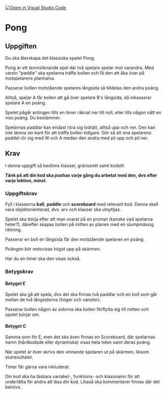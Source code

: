 [![Open in Visual Studio Code](https://classroom.github.com/assets/open-in-vscode-2e0aaae1b6195c2367325f4f02e2d04e9abb55f0b24a779b69b11b9e10269abc.svg)](https://classroom.github.com/online_ide?assignment_repo_id=16466383&assignment_repo_type=AssignmentRepo)
# Pong

## Uppgiften

Du ska återskapa det klassiska spelet Pong.

Pong är ett tennisliknande spel där två spelare spelar mot varandra. Med varsin "paddle" ska spelarna träffa bollen och få den att åka över på motspelarens planhalva.

Passerar bollen motstående spelares långsida så tilldelas den andra poäng.

Alltså, spelar A får bollen att gå över spelare B's långsida, då inkasserar spelare A en poäng.

Spelet pågår antingen tills en timer räknat ner till noll, eller tills någon nått en viss poäng. Du bestämmer.

Spelarnas paddlar kan endast röra sig lodrätt, alltså upp och ner. Den kan inte lämna sin kant för att träffa bollen tidigare. Gör så att ena spelarens paddel rör sig med W och A medan den andra med pil upp och pil ner.

## Krav

I denna uppgift så bedöms klasser, gränssnitt samt kodstil.

__Tänk på att din kod ska pushas varje gång du arbetat med den, dvs efter varje lektion, minst.__

### Uppgiftskrav

Fyll i klasserna __ball__, __paddle__ och __scoreboard__ med relevant kod. Denna skall vara objektorienterad, dvs. arv och klasser ska utnyttjas.

Spelet ska börja efter att man svarat på en prompt (kanske vad spelarna heter?), därefter skapas bollen på mitten av planen med en slumpmässig riktning.

Passerar en boll en långsida får den motstående spelaren en poäng.

Poängen bör redovisas högst upp på skärmen.

Har du en timer ska den visas också.

### Betygskrav

#### Betyget E

Spelet ska gå att spela, dvs det ska finnas två paddlar och en boll som går mellan de två långsidorna (höger och vänster).

Passerar bollen någon av sidorna ska bollen förflytta sig till mitten och spelet börjar om.

#### Betyget C

Samma som för E, men det ska även finnas en Scoreboard, där spelarnas namn (hårdkodade eller dynamiska) visas hela tiden samt deras poäng.

När spelet är över skrivs den vinnande spelaren ut på skärmen, liksom slutresultatet.

Timer får gärna vara inkluderat.

Din kod ska ha läsbara variabel-, funktions- och klassnamn för att underlätta för andra att läsa din kod. Likaså ska kommentarer finnas där det behövs.

